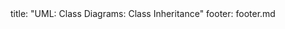 <frontmatter>
title: "UML: Class Diagrams: Class Inheritance"
footer: footer.md
</frontmatter>

<include src="container-inPage-asFlat.md" boilerplate />